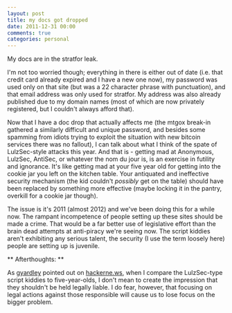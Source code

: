 ```yaml
---
layout: post
title: my docs got dropped
date: 2011-12-31 00:00
comments: true
categories: personal
---
```


My docs are in the stratfor leak. 
<!-- more -->

I'm not too worried though; everything in there is either out of date
(i.e. that credit card already expired and I have a new one now), my 
password was used only on that site (but was a 22 character phrase with
punctuation), and that email address was only used for stratfor. My
address was also already published due to my domain names (most of which
are now privately registered, but I couldn't always afford that).

Now that I have a doc drop that actually affects me (the mtgox break-in
gathered a similarly difficult and unique password, and besides some spamming 
from idiots trying to exploit the situation with new bitcoin services 
there was no fallout), I can talk about what I think of the spate of 
LulzSec-style attacks this year. And that is - getting mad at Anonymous,
LulzSec, AntiSec, or whatever the nom du jour is, is an exercise in futility
and ignorance. It's like getting mad at your five year old for getting into
the cookie jar you left on the kitchen table. Your antiquated and 
ineffective security mechanism (the kid couldn't *possibly* get on the 
table) should have been replaced by something more effective (maybe locking 
it in the pantry, overkill for a cookie jar though).

The issue is it's 2011 (almost 2012) and we've been doing this for a while
now. The rampant incompetence of people setting up these sites should be 
made a crime. That would be a far better use of legislative effort than the 
brain dead attempts at anti-piracy we're seeing now. The script kiddies 
aren't exhibiting any serious talent, the security (I use the term loosely 
here) people are setting up is juvenile. 

** Afterthoughts: **

As [gyardley](http://hackerne.ws/user?id=gyardley) pointed out on 
[hackerne.ws](http://hackerne.ws/item?id=3411236), when I compare the
LulzSec-type script kiddies to five-year-olds, I don't mean to create
the impression that they shouldn't be held legally liable. I do fear,
however, that focusing on legal actions against those responsible will
cause us to lose focus on the bigger problem. 

